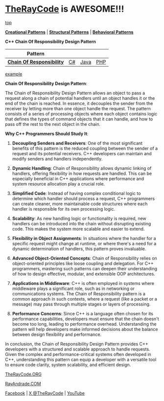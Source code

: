 # [TheRayCode](../../../README.md) is AWESOME!!!

[top](../README.md)

**[Creational Patterns](../../Creational/README.md)** | **[Structural Patterns](../../Structural/README.md)** | **[Behavioral Patterns](../README.md)**

**C++ Chain Of Responsibility Design Pattern**

|Pattern|   |   |   |
|---|---|---|---|
| [**Chain Of Responsibility**](README.md) | [C#](../../../Csharp/Behavioral/ChainOfResponsibility/README.md) | [Java](../../../Java/Behavioral/ChainOfResponsibility/README.md) | [PHP](../../../PHP/Behavioral/ChainOfResponsibility/README.md) |

[example](COR1/README.md)

**Chain Of Responsibility Design Pattern**:

The Chain of Responsibility Design Pattern allows an object to pass a request along a chain of potential handlers until an object handles it or the end of the chain is reached. In essence, it decouples the sender from the receiver by letting more than one object handle the request. The pattern consists of a series of processing objects where each object contains logic that defines the types of command objects that it can handle, and how to pass off the rest to the next object in the chain.

**Why C++ Programmers Should Study It**:

1. **Decoupling Senders and Receivers**: One of the most significant benefits of this pattern is the reduced coupling between the sender of a request and its potential receivers. C++ developers can maintain and modify senders and handlers independently.

2. **Dynamic Handling**: Chain of Responsibility allows dynamic linking of handlers, offering flexibility in how requests are handled. This can be especially beneficial in C++ applications where performance and system resource allocation play a crucial role.

3. **Simplified Code**: Instead of having complex conditional logic to determine which handler should process a request, C++ programmers can create cleaner, more maintainable code structures where each handler is responsible for its own processing logic.

4. **Scalability**: As new handling logic or functionality is required, new handlers can be introduced into the chain without disrupting existing code. This makes the system more scalable and easier to extend.

5. **Flexibility in Object Assignments**: In situations where the handler for a specific request might change at runtime, or where there's a need for a dynamic determination of handlers, this pattern proves invaluable.

6. **Advanced Object-Oriented Concepts**: Chain of Responsibility relies on object-oriented principles like loose coupling and delegation. For C++ programmers, mastering such patterns can deepen their understanding of how to design effective, modular, and extensible OOP architectures.

7. **Applications in Middleware**: C++ is often employed in systems where middleware plays a significant role, such as in networking or communications systems. The Chain of Responsibility pattern is a common approach in such contexts, where a request (like a packet or a message) may pass through multiple stages or layers of processing.

8. **Performance Concerns**: Since C++ is a language often chosen for its performance capabilities, developers must ensure that the chain doesn't become too long, leading to performance overhead. Understanding the pattern will help developers make informed decisions about the balance between design flexibility and performance.

In conclusion, the Chain of Responsibility Design Pattern provides C++ developers with a structured and scalable approach to handle requests. Given the complex and performance-critical systems often developed in C++, understanding this pattern can equip a developer with a versatile tool to ensure code clarity, system scalability, and efficient design.

[TheRayCode.ORG](https://www.TheRayCode.org)

[RayAndrade.COM](https://www.RayAndrade.com)

[Facebook](https://www.facebook.com/TheRayCode/) | [X @TheRayCode](https://www.x.com/TheRayCode/) | [YouTube](https://www.youtube.com/TheRayCode/)
